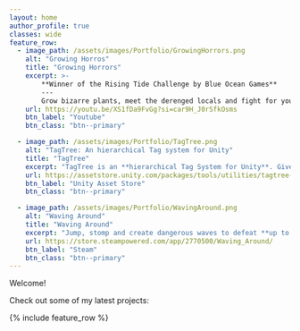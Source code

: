 ```yaml
---
layout: home
author_profile: true
classes: wide
feature_row:
  - image_path: /assets/images/Portfolio/GrowingHorrors.png
    alt: "Growing Horros"
    title: "Growing Horrors"
    excerpt: >-
        **Winner of the Rising Tide Challenge by Blue Ocean Games**
        ---
        Grow bizarre plants, meet the derenged locals and fight for your survival in this **horror farming simulator**.
    url: https://youtu.be/XS1fDa9FvGg?si=car9H_J0rSfkOsms
    btn_label: "Youtube"
    btn_class: "btn--primary"

  - image_path: /assets/images/Portfolio/TagTree.png
    alt: "TagTree: An hierarchical Tag system for Unity"
    title: "TagTree"
    excerpt: "TagTree is an **hierarchical Tag System for Unity**. Give as many tags as you like to any object (not only GameObjects!) and easily compare Tags at any level of the tree!"
    url: https://assetstore.unity.com/packages/tools/utilities/tagtree-319017
    btn_label: "Unity Asset Store"
    btn_class: "btn--primary"

  - image_path: /assets/images/Portfolio/WavingAround.png
    alt: "Waving Around"
    title: "Waving Around"
    excerpt: "Jump, stomp and create dangerous waves to defeat **up to 4 of your friends locally or online** in this cute competitive arena!"
    url: https://store.steampowered.com/app/2770500/Waving_Around/
    btn_label: "Steam"
    btn_class: "btn--primary"
---
```


Welcome!

Check out some of my latest projects:

{% include feature_row %}